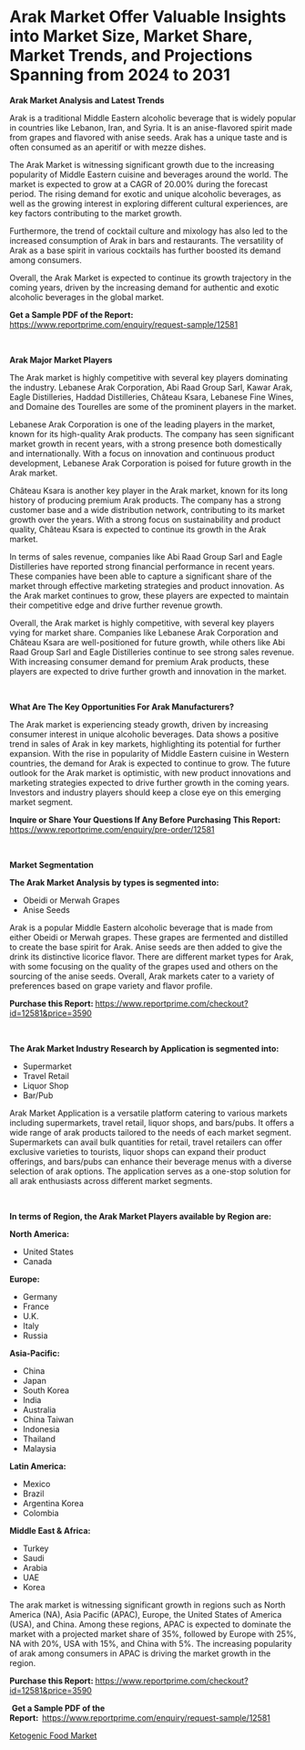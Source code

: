 <p><h1>Arak Market Offer Valuable Insights into Market Size, Market Share, Market Trends, and Projections Spanning from 2024 to 2031</h1></p><p><strong>Arak Market Analysis and Latest Trends</strong></p>
<p><p>Arak is a traditional Middle Eastern alcoholic beverage that is widely popular in countries like Lebanon, Iran, and Syria. It is an anise-flavored spirit made from grapes and flavored with anise seeds. Arak has a unique taste and is often consumed as an aperitif or with mezze dishes.</p><p>The Arak Market is witnessing significant growth due to the increasing popularity of Middle Eastern cuisine and beverages around the world. The market is expected to grow at a CAGR of 20.00% during the forecast period. The rising demand for exotic and unique alcoholic beverages, as well as the growing interest in exploring different cultural experiences, are key factors contributing to the market growth.</p><p>Furthermore, the trend of cocktail culture and mixology has also led to the increased consumption of Arak in bars and restaurants. The versatility of Arak as a base spirit in various cocktails has further boosted its demand among consumers.</p><p>Overall, the Arak Market is expected to continue its growth trajectory in the coming years, driven by the increasing demand for authentic and exotic alcoholic beverages in the global market.</p></p>
<p><strong>Get a Sample PDF of the Report:&nbsp;</strong> <a href="https://www.reportprime.com/enquiry/request-sample/12581">https://www.reportprime.com/enquiry/request-sample/12581</a></p>
<p>&nbsp;</p>
<p><strong>Arak Major Market Players</strong></p>
<p><p>The Arak market is highly competitive with several key players dominating the industry. Lebanese Arak Corporation, Abi Raad Group Sarl, Kawar Arak, Eagle Distilleries, Haddad Distilleries, Château Ksara, Lebanese Fine Wines, and Domaine des Tourelles are some of the prominent players in the market.</p><p>Lebanese Arak Corporation is one of the leading players in the market, known for its high-quality Arak products. The company has seen significant market growth in recent years, with a strong presence both domestically and internationally. With a focus on innovation and continuous product development, Lebanese Arak Corporation is poised for future growth in the Arak market.</p><p>Château Ksara is another key player in the Arak market, known for its long history of producing premium Arak products. The company has a strong customer base and a wide distribution network, contributing to its market growth over the years. With a strong focus on sustainability and product quality, Château Ksara is expected to continue its growth in the Arak market.</p><p>In terms of sales revenue, companies like Abi Raad Group Sarl and Eagle Distilleries have reported strong financial performance in recent years. These companies have been able to capture a significant share of the market through effective marketing strategies and product innovation. As the Arak market continues to grow, these players are expected to maintain their competitive edge and drive further revenue growth.</p><p>Overall, the Arak market is highly competitive, with several key players vying for market share. Companies like Lebanese Arak Corporation and Château Ksara are well-positioned for future growth, while others like Abi Raad Group Sarl and Eagle Distilleries continue to see strong sales revenue. With increasing consumer demand for premium Arak products, these players are expected to drive further growth and innovation in the market.</p></p>
<p>&nbsp;</p>
<p><strong>What Are The Key Opportunities For Arak Manufacturers?</strong></p>
<p><p>The Arak market is experiencing steady growth, driven by increasing consumer interest in unique alcoholic beverages. Data shows a positive trend in sales of Arak in key markets, highlighting its potential for further expansion. With the rise in popularity of Middle Eastern cuisine in Western countries, the demand for Arak is expected to continue to grow. The future outlook for the Arak market is optimistic, with new product innovations and marketing strategies expected to drive further growth in the coming years. Investors and industry players should keep a close eye on this emerging market segment.</p></p>
<p><strong>Inquire or Share Your Questions If Any Before Purchasing This Report:</strong> <a href="https://www.reportprime.com/enquiry/pre-order/12581">https://www.reportprime.com/enquiry/pre-order/12581</a></p>
<p>&nbsp;</p>
<p><strong>Market Segmentation</strong></p>
<p><strong>The Arak Market Analysis by types is segmented into:</strong></p>
<p><ul><li>Obeidi or Merwah Grapes</li><li>Anise Seeds</li></ul></p>
<p><p>Arak is a popular Middle Eastern alcoholic beverage that is made from either Obeidi or Merwah grapes. These grapes are fermented and distilled to create the base spirit for Arak. Anise seeds are then added to give the drink its distinctive licorice flavor. There are different market types for Arak, with some focusing on the quality of the grapes used and others on the sourcing of the anise seeds. Overall, Arak markets cater to a variety of preferences based on grape variety and flavor profile.</p></p>
<p><strong>Purchase this Report:&nbsp;</strong><a href="https://www.reportprime.com/checkout?id=12581&price=3590">https://www.reportprime.com/checkout?id=12581&price=3590</a></p>
<p>&nbsp;</p>
<p><strong>The Arak Market Industry Research by Application is segmented into:</strong></p>
<p><ul><li>Supermarket</li><li>Travel Retail</li><li>Liquor Shop</li><li>Bar/Pub</li></ul></p>
<p><p>Arak Market Application is a versatile platform catering to various markets including supermarkets, travel retail, liquor shops, and bars/pubs. It offers a wide range of arak products tailored to the needs of each market segment. Supermarkets can avail bulk quantities for retail, travel retailers can offer exclusive varieties to tourists, liquor shops can expand their product offerings, and bars/pubs can enhance their beverage menus with a diverse selection of arak options. The application serves as a one-stop solution for all arak enthusiasts across different market segments.</p></p>
<p>&nbsp;</p>
<p><strong>In terms of Region, the Arak Market Players available by Region are:</strong></p>
<p>
    <p> <strong> North America: </strong>
        <ul>
            <li>United States</li>
            <li>Canada</li>
        </ul>
        </p> 
    <p> <strong> Europe: </strong>
        <ul>
            <li>Germany</li>
            <li>France</li>
            <li>U.K.</li>
            <li>Italy</li>
            <li>Russia</li>
        </ul>
        </p> 
    <p> <strong> Asia-Pacific: </strong>
        <ul>
            <li>China</li>
            <li>Japan</li>
            <li>South Korea</li>
            <li>India</li>
            <li>Australia</li>
            <li>China Taiwan</li>
            <li>Indonesia</li>
            <li>Thailand</li>
            <li>Malaysia</li>
        </ul>
        </p> 
    <p> <strong> Latin America: </strong>
        <ul>
            <li>Mexico</li>
            <li>Brazil</li>
            <li>Argentina Korea</li>
            <li>Colombia</li>
        </ul>
        </p> 
    <p> <strong> Middle East & Africa: </strong>
        <ul>
            <li>Turkey</li>
            <li>Saudi</li>
            <li>Arabia</li>
            <li>UAE</li>
            <li>Korea</li>
        </ul>
    </p>
    </p>
<p><p>The arak market is witnessing significant growth in regions such as North America (NA), Asia Pacific (APAC), Europe, the United States of America (USA), and China. Among these regions, APAC is expected to dominate the market with a projected market share of 35%, followed by Europe with 25%, NA with 20%, USA with 15%, and China with 5%. The increasing popularity of arak among consumers in APAC is driving the market growth in the region.</p></p>
<p><strong>Purchase this Report: </strong><a href="https://www.reportprime.com/checkout?id=12581&price=3590">https://www.reportprime.com/checkout?id=12581&price=3590</a></p>
<p>&nbsp;<strong>Get a Sample PDF of the Report:&nbsp;&nbsp;</strong><a href="https://www.reportprime.com/enquiry/request-sample/12581">https://www.reportprime.com/enquiry/request-sample/12581</a></p>
<p><strong></strong></p>
<p><p><a href="https://github.com/FassouRP/Market-Research-Report-List-4/blob/main/ketogenic-food-market.md">Ketogenic Food Market</a></p></p>